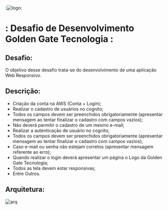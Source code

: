 :![logo](https://s3.amazonaws.com/sample-login/companies/avatars/000/003/559/original/AAEAAQAAAAAAAAlOAAAAJGIwNTkxMTBmLTU3MGYtNGE0MS1hMzVlLTc2MjdlZTRlY2ZkYQ.png?1506713937):
 # : Desafio de Desenvolvimento Golden Gate Tecnologia :

## Desafio:

O objetivo desse desafio trata-se do desenvolvimento de uma aplicação Web Responsivo.

## Descrição: 
- Criação da conta na AWS (Conta + Login);
- Realizar o cadastro de usuários no cognito;
- Todos os campos devem ser preenchidos obrigatoriamente (apresentar mensagem ao tentar finalizar o
cadastro com campos vazios);
- Não deverá permitir o cadastro de um mesmo e-mail; 
- Realizar a autenticação de usuário no cognito;
- Todos os campos devem ser preenchidos obrigatoriamente (apresentar mensagem ao tentar finalizar o
cadastro com campos vazios);
- Caso e-mail ou senha não estejam corretos (apresentar mensagem referente ao erro);
- Quando realizar o login deverá apresentar um página o Logo da Golden Gate Tecnologia;
- Todos as tela devem estar responsivas;
- Entre Outros.
## Arquitetura:
![arq](https://d1.awsstatic.com/diagrams/Serverless_Architecture.5434f715486a0bdd5786cd1c084cd96efa82438f.png)
